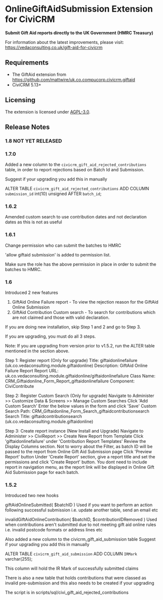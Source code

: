 # OnlineGiftAidSubmission Extension for CiviCRM

**Submit Gift Aid reports directly to the UK Government (HMRC Treasury)**

For information about the latest improvements, please visit: https://vedaconsulting.co.uk/gift-aid-for-civicrm

## Requirements
* The GiftAid extension from https://github.com/mattwire/uk.co.compucorp.civicrm.giftaid
* CiviCRM 5.13+

## Licensing
The extension is licensed under [AGPL-3.0](LICENSE.txt).

## Release Notes

### 1.8 NOT YET RELEASED

### 1.7.0

Added a new column to the `civicrm_gift_aid_rejected_contributions` table, in order to report rejections based on Batch Id and Submission.

Suggest if your upgrading you add this in manually

ALTER TABLE `civicrm_gift_aid_rejected_contributions` ADD COLUMN `submission_id` int(10) unsigned AFTER `batch_id`;

### 1.6.2

Amended custom search to use contribution dates and not declaration dates as this is not as useful

### 1.6.1

Change permission who can submit the batches to HMRC

'allow giftaid submission' is added to permission list.

Make sure the role has the above permission in place in order to submit the batches to HMRC.

### 1.6

Introduced 2 new features

1. GiftAid Online Failure report - To view the rejection reason for the GiftAid Online Submission
2. GiftAid Contribution Custom search - To search for contributions which are not claimed and those with valid declaration.

If you are doing new installation, skip Step 1 and 2 and go to Step 3.

If you are upgrading, you must do all 3 steps.

Note: If you are upgrading from version prior to v1.5.2, run the ALTER table mentioned in the section above.

Step 1: Register report (Only for upgrade)
Title: giftaidonlinefailure (uk.co.vedaconsulting.module.giftaidonline)
Description: GiftAid Online Failure Report
Report URL: uk.co.vedaconsulting.module.giftaidonline/giftaidonlinefailure
Class Name: CRM_Giftaidonline_Form_Report_giftaidonlinefailure
Component: CiviContribute

Step 2: Register Custom Search (Only for upgrade)
Navigate to Administer >> Customize Data & Screens >> Manage Custom Searches
Click 'Add Custom Search'
Enter the below values in the form and click 'Save'
Custom Search Path: CRM_Giftaidonline_Form_Search_giftaidcontributionsearch
Search Title: giftaidcontributionsearch (uk.co.vedaconsulting.module.giftaidonline)

Step 3: Create report instance (New Install and Upgrade)
Navigate to Administer >> CiviReport >> Create New Report from Template
Click 'giftaidonlinefailure' under 'Contribution Report Templates'
Review the Display Columns section. Not to worry about the Filter, as batch ID will be passed to the report from Online Gift Aid Submission page
Click 'Preview Report' button
Under 'Create Report' section, give a report title and set the permissions and click 'Create Report' button. You dont need to include report in navigation menu, as the report link will be displayed in Online Gift Aid Submission page for each batch.

### 1.5.2

Introduced two new hooks

giftAidOnlineSubmitted( $batchID )
Used if you want to perform an action following successful submission i.e. update another table, send an email etc

invalidGiftAidOnlineContribution( $batchID, $contributionIDRemoved )
Used when contributions aren't submitted due to not meeting gift aid online rules i.e. invalid postcode formats or address lines etc

Also added a new column to the civicrm_gift_aid_submission table
Suggest if your upgrading you add this in manually

ALTER TABLE `civicrm_gift_aid_submission` ADD COLUMN `IRMark` varchar(255);

This column will hold the IR Mark of successfully submitted claims

There is also a new table that holds contributions that were classed as invalid pre-submission and this also needs to be created if your upgrading

The script is in scripts/sql/civi_gift_aid_rejected_contributions
